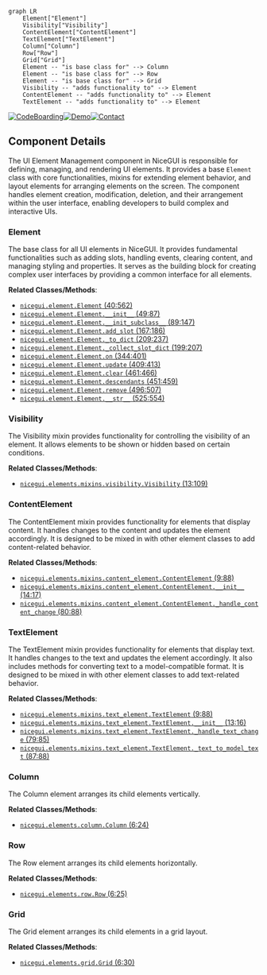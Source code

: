 ```mermaid
graph LR
    Element["Element"]
    Visibility["Visibility"]
    ContentElement["ContentElement"]
    TextElement["TextElement"]
    Column["Column"]
    Row["Row"]
    Grid["Grid"]
    Element -- "is base class for" --> Column
    Element -- "is base class for" --> Row
    Element -- "is base class for" --> Grid
    Visibility -- "adds functionality to" --> Element
    ContentElement -- "adds functionality to" --> Element
    TextElement -- "adds functionality to" --> Element
```
[![CodeBoarding](https://img.shields.io/badge/Generated%20by-CodeBoarding-9cf?style=flat-square)](https://github.com/CodeBoarding/GeneratedOnBoardings)[![Demo](https://img.shields.io/badge/Try%20our-Demo-blue?style=flat-square)](https://www.codeboarding.org/demo)[![Contact](https://img.shields.io/badge/Contact%20us%20-%20codeboarding@gmail.com-lightgrey?style=flat-square)](mailto:codeboarding@gmail.com)

## Component Details

The UI Element Management component in NiceGUI is responsible for defining, managing, and rendering UI elements. It provides a base `Element` class with core functionalities, mixins for extending element behavior, and layout elements for arranging elements on the screen. The component handles element creation, modification, deletion, and their arrangement within the user interface, enabling developers to build complex and interactive UIs.

### Element
The base class for all UI elements in NiceGUI. It provides fundamental functionalities such as adding slots, handling events, clearing content, and managing styling and properties. It serves as the building block for creating complex user interfaces by providing a common interface for all elements.


**Related Classes/Methods**:

- <a href="https://github.com/zauberzeug/nicegui/blob/master/nicegui/element.py#L40-L562" target="_blank" rel="noopener noreferrer">`nicegui.element.Element` (40:562)</a>
- <a href="https://github.com/zauberzeug/nicegui/blob/master/nicegui/element.py#L49-L87" target="_blank" rel="noopener noreferrer">`nicegui.element.Element.__init__` (49:87)</a>
- <a href="https://github.com/zauberzeug/nicegui/blob/master/nicegui/element.py#L89-L147" target="_blank" rel="noopener noreferrer">`nicegui.element.Element.__init_subclass__` (89:147)</a>
- <a href="https://github.com/zauberzeug/nicegui/blob/master/nicegui/element.py#L167-L186" target="_blank" rel="noopener noreferrer">`nicegui.element.Element.add_slot` (167:186)</a>
- <a href="https://github.com/zauberzeug/nicegui/blob/master/nicegui/element.py#L209-L237" target="_blank" rel="noopener noreferrer">`nicegui.element.Element._to_dict` (209:237)</a>
- <a href="https://github.com/zauberzeug/nicegui/blob/master/nicegui/element.py#L199-L207" target="_blank" rel="noopener noreferrer">`nicegui.element.Element._collect_slot_dict` (199:207)</a>
- <a href="https://github.com/zauberzeug/nicegui/blob/master/nicegui/element.py#L344-L401" target="_blank" rel="noopener noreferrer">`nicegui.element.Element.on` (344:401)</a>
- <a href="https://github.com/zauberzeug/nicegui/blob/master/nicegui/element.py#L409-L413" target="_blank" rel="noopener noreferrer">`nicegui.element.Element.update` (409:413)</a>
- <a href="https://github.com/zauberzeug/nicegui/blob/master/nicegui/element.py#L461-L466" target="_blank" rel="noopener noreferrer">`nicegui.element.Element.clear` (461:466)</a>
- <a href="https://github.com/zauberzeug/nicegui/blob/master/nicegui/element.py#L451-L459" target="_blank" rel="noopener noreferrer">`nicegui.element.Element.descendants` (451:459)</a>
- <a href="https://github.com/zauberzeug/nicegui/blob/master/nicegui/element.py#L496-L507" target="_blank" rel="noopener noreferrer">`nicegui.element.Element.remove` (496:507)</a>
- <a href="https://github.com/zauberzeug/nicegui/blob/master/nicegui/element.py#L525-L554" target="_blank" rel="noopener noreferrer">`nicegui.element.Element.__str__` (525:554)</a>


### Visibility
The Visibility mixin provides functionality for controlling the visibility of an element. It allows elements to be shown or hidden based on certain conditions.


**Related Classes/Methods**:

- <a href="https://github.com/zauberzeug/nicegui/blob/master/nicegui/elements/mixins/visibility.py#L13-L109" target="_blank" rel="noopener noreferrer">`nicegui.elements.mixins.visibility.Visibility` (13:109)</a>


### ContentElement
The ContentElement mixin provides functionality for elements that display content. It handles changes to the content and updates the element accordingly. It is designed to be mixed in with other element classes to add content-related behavior.


**Related Classes/Methods**:

- <a href="https://github.com/zauberzeug/nicegui/blob/master/nicegui/elements/mixins/content_element.py#L9-L88" target="_blank" rel="noopener noreferrer">`nicegui.elements.mixins.content_element.ContentElement` (9:88)</a>
- <a href="https://github.com/zauberzeug/nicegui/blob/master/nicegui/elements/mixins/content_element.py#L14-L17" target="_blank" rel="noopener noreferrer">`nicegui.elements.mixins.content_element.ContentElement.__init__` (14:17)</a>
- <a href="https://github.com/zauberzeug/nicegui/blob/master/nicegui/elements/mixins/content_element.py#L80-L88" target="_blank" rel="noopener noreferrer">`nicegui.elements.mixins.content_element.ContentElement._handle_content_change` (80:88)</a>


### TextElement
The TextElement mixin provides functionality for elements that display text. It handles changes to the text and updates the element accordingly. It also includes methods for converting text to a model-compatible format. It is designed to be mixed in with other element classes to add text-related behavior.


**Related Classes/Methods**:

- <a href="https://github.com/zauberzeug/nicegui/blob/master/nicegui/elements/mixins/text_element.py#L9-L88" target="_blank" rel="noopener noreferrer">`nicegui.elements.mixins.text_element.TextElement` (9:88)</a>
- <a href="https://github.com/zauberzeug/nicegui/blob/master/nicegui/elements/mixins/text_element.py#L13-L16" target="_blank" rel="noopener noreferrer">`nicegui.elements.mixins.text_element.TextElement.__init__` (13:16)</a>
- <a href="https://github.com/zauberzeug/nicegui/blob/master/nicegui/elements/mixins/text_element.py#L79-L85" target="_blank" rel="noopener noreferrer">`nicegui.elements.mixins.text_element.TextElement._handle_text_change` (79:85)</a>
- <a href="https://github.com/zauberzeug/nicegui/blob/master/nicegui/elements/mixins/text_element.py#L87-L88" target="_blank" rel="noopener noreferrer">`nicegui.elements.mixins.text_element.TextElement._text_to_model_text` (87:88)</a>


### Column
The Column element arranges its child elements vertically.


**Related Classes/Methods**:

- <a href="https://github.com/zauberzeug/nicegui/blob/master/nicegui/elements/column.py#L6-L24" target="_blank" rel="noopener noreferrer">`nicegui.elements.column.Column` (6:24)</a>


### Row
The Row element arranges its child elements horizontally.


**Related Classes/Methods**:

- <a href="https://github.com/zauberzeug/nicegui/blob/master/nicegui/elements/row.py#L6-L25" target="_blank" rel="noopener noreferrer">`nicegui.elements.row.Row` (6:25)</a>


### Grid
The Grid element arranges its child elements in a grid layout.


**Related Classes/Methods**:

- <a href="https://github.com/zauberzeug/nicegui/blob/master/nicegui/elements/grid.py#L6-L30" target="_blank" rel="noopener noreferrer">`nicegui.elements.grid.Grid` (6:30)</a>